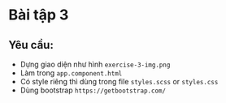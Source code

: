 # Bài tập 3
## Yêu cầu:
- Dựng giao diện như hình `exercise-3-img.png`
- Làm trong `app.component.html`
- Có style riêng thì dùng trong file `styles.scss` or `styles.css`
- Dùng bootstrap `https://getbootstrap.com/`
